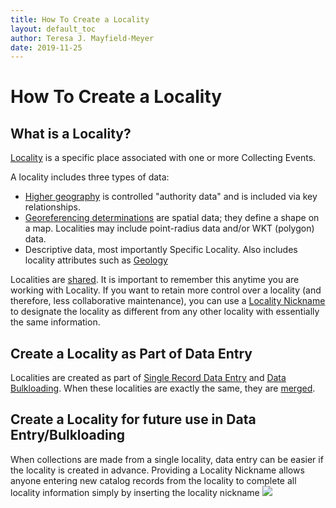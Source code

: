 ```yaml
---
title: How To Create a Locality
layout: default_toc
author: Teresa J. Mayfield-Meyer
date: 2019-11-25
---
```

# How To Create a Locality

## What is a Locality?
[Locality](http://handbook.arctosdb.org/documentation/locality.html) is a specific place associated with one or more Collecting Events. 

A locality includes three types of data:

 -   [Higher geography](higher-geography) is controlled "authority data" and is included via key relationships.
 -   [Georeferencing determinations](coordinates) are spatial data; they define a shape on a map. Localities may include point-radius data and/or WKT (polygon) data.
 -   Descriptive data, most importantly Specific Locality. Also includes locality attributes such as [Geology](http://handbook.arctosdb.org/documentation/geology.html)

Localities are [shared](http://handbook.arctosdb.org/documentation/sharing-data-and-resources.html). It is important to remember this anytime you are working with Locality. If you want to retain more control over a locality (and therefore, less collaborative maintenance), you can use a [Locality Nickname](http://handbook.arctosdb.org/documentation/locality.html#locality-nickname) to designate the locality as different from any other locality with essentially the same information.

## Create a Locality as Part of Data Entry

Localities are created as part of [Single Record Data Entry](http://handbook.arctosdb.org/how_to/How-to-Enter-Data-for-a-Single-Record.html) and [Data Bulkloading](http://handbook.arctosdb.org/how_to/How-to-Bulkload-Specimen-Data.html). When these localities are exactly the same, they are [merged](http://handbook.arctosdb.org/documentation/locality.html#maintenance).

## Create a Locality for future use in Data Entry/Bulkloading

When collections are made from a single locality, data entry can be easier if the locality is created in advance. Providing a Locality Nickname allows anyone entering new catalog records from the locality to complete all locality information simply by inserting the locality nickname
![](https://raw.githubusercontent.com/ArctosDB/documentation-wiki/gh-pages/tutorial_images/locality/locality%20nickname.jpg)
